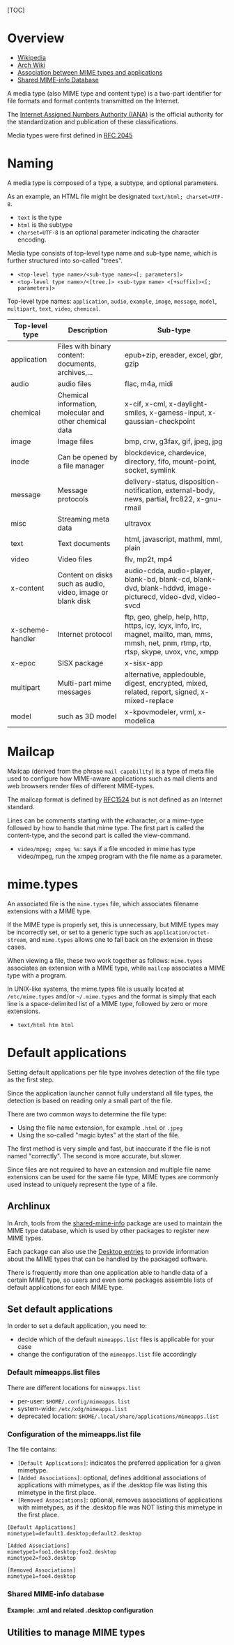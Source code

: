 [TOC]

# Overview
- [Wikipedia](https://en.wikipedia.org/wiki/Media_type)
- [Arch Wiki](https://wiki.archlinux.org/index.php/Default_applications)
- [Association between MIME types and applications](https://specifications.freedesktop.org/mime-apps-spec/mime-apps-spec-1.0.html)
- [Shared MIME-info Database](https://specifications.freedesktop.org/shared-mime-info-spec/shared-mime-info-spec-0.11.html#idm139839923550176)

A media type (also MIME type and content type) is a two-part identifier for file formats and format contents transmitted on the Internet.

The [Internet Assigned Numbers Authority (IANA)](https://en.wikipedia.org/wiki/Internet_Assigned_Numbers_Authority) is the official authority for the standardization and publication of these classifications.

Media types were first defined in [RFC 2045](https://www.ietf.org/rfc/rfc2045.txt)

# Naming
A media type is composed of a type, a subtype, and optional parameters.

As an example, an HTML file might be designated `text/html; charset=UTF-8`.
- `text` is the type
- `html` is the subtype
- `charset=UTF-8` is an optional parameter indicating the character encoding.

Media type consists of top-level type name and sub-type name, which is further structured into so-called "trees".
- `<top-level type name>/<sub-type name><[; parameters]>`
- `<top-level type name>/<[tree.]> <sub-type name> <[+suffix]><[; parameters]>`

Top-level type names: `application`, `audio`, `example`, `image`, `message`, `model`, `multipart`, `text`, `video`, `chemical`.

| Top-level type   | Description                                                | Sub-type                                                                                                                                    |
| -                | -                                                          | -                                                                                                                                           |
| application      | Files with binary content: documents, archives,...         | epub+zip, ereader, excel, gbr, gzip                                                                                                         |
| audio            | audio files                                                | flac, m4a, midi                                                                                                                             |
| chemical         | Chemical information, molecular and other chemical data    | x-cif, x-cml, x-daylight-smiles, x-gamess-input, x-gaussian-checkpoint                                                                      |
| image            | Image files                                                | bmp, crw, g3fax, gif, jpeg, jpg                                                                                                             |
| inode            | Can be opened by a file manager                            | blockdevice, chardevice, directory, fifo, mount-point, socket, symlink                                                                      |
| message          | Message protocols                                          | delivery-status, disposition-notification, external-body, news, partial, frc822, x-gnu-rmail                                                |
| misc             | Streaming meta data                                        | ultravox                                                                                                                                    |
| text             | Text documents                                             | html, javascript, mathml, mml, plain                                                                                                        |
| video            | Video  files                                               | flv, mp2t, mp4                                                                                                                              |
| x-content        | Content on disks such as audio, video, image or blank disk | audio-cdda, audio-player, blank-bd, blank-cd, blank-dvd, blank-hddvd, image-picturecd, video-dvd, video-svcd                                |
| x-scheme-handler | Internet protocol                                          | ftp, geo, ghelp, help, http, https, icy, icyx, info, irc, magnet, mailto, man, mms, mmsh, net, pnm, rtmp, rtp, rtsp, skype, uvox, vnc, xmpp |
| x-epoc           | SISX package                                               | x-sisx-app                                                                                                                                  |
| multipart        | Multi-part mime messages                                   | alternative, appledouble, digest, encrypted, mixed, related, report, signed, x-mixed-replace                                                |
| model            | such as 3D model                                           | x-kpovmodeler, vrml, x-modelica                                                                                                             |


# Mailcap
Mailcap (derived from the phrase `mail capability`) is a type of meta file used to configure how MIME-aware applications such as mail clients and web browsers render files of different MIME-types.

The mailcap format is defined by [RFC1524](https://tools.ietf.org/html/rfc1524) but is not defined as an Internet standard.

Lines can be comments starting with the `#`character, or a mime-type followed by how to handle that mime type. The first part is called the content-type, and the second part is called the view-command.
- `video/mpeg; xmpeg %s`: says if a file encoded in mime has type video/mpeg, run the xmpeg program with the file name as a parameter.

# mime.types
An associated file is the `mime.types` file, which associates filename extensions with a MIME type.

If the MIME type is properly set, this is unnecessary, but MIME types may be incorrectly set, or set to a generic type such as `application/octet-stream`, and `mime.types` allows one to fall back on the extension in these cases.

When viewing a file, these two work together as follows: `mime.types` associates an extension with a MIME type, while `mailcap` associates a MIME type with a program.

In UNIX-like systems, the mime.types file is usually located at `/etc/mime.types` and/or `~/.mime.types` and the format is simply that each line is a space-delimited list of a MIME type, followed by zero or more extensions.
- `text/html htm html`

# Default applications
Setting default applications per file type involves detection of the file type as the first step.

Since the application launcher cannot fully understand all file types, the detection is based on reading only a small part of the file.

There are two common ways to determine the file type:
- Using the file name extension, for example `.html` or `.jpeg`
- Using the so-called "magic bytes" at the start of the file.

The first method is very simple and fast, but inaccurate if the file is not named "correctly". The second is more accurate, but slower.

Since files are not required to have an extension and multiple file name extensions can be used for the same file type, MIME types are commonly used instead to uniquely represent the type of a file.

## Archlinux
In Arch, tools from the [shared-mime-info](https://www.archlinux.org/packages/?name=shared-mime-info) package are used to maintain the MIME type database, which is used by other packages to register new MIME types.

Each package can also use the [Desktop entries](https://wiki.archlinux.org/index.php/Desktop_entries) to provide information about the MIME types that can be handled by the packaged software.

There is frequently more than one application able to handle data of a certain MIME type, so users and even some packages assemble lists of default applications for each MIME type.

## Set default applications
In order to set a default application, you need to:
- decide which of the default `mimeapps.list` files is applicable for your case
- change the configuration of the `mimeapps.list` file accordingly

### Default mimeapps.list files
There are different locations for `mimeapps.list`
- per-user: `$HOME/.config/mimeapps.list`
- system-wide: `/etc/xdg/mimeapps.list`
- deprecated location: `$HOME/.local/share/applications/mimeapps.list`

### Configuration of the mimeapps.list file
The file contains:
- `[Default Applications]`: indicates the preferred application for a given mimetype.
- `[Added Associations]`: optional, defines additional associations of applications with mimetypes, as if the .desktop file was listing this mimetype in the first place.
- `[Removed Associations]`: optional, removes associations of applications with mimetypes, as if the .desktop file was NOT listing this mimetype in the first place.

```
[Default Applications]
mimetype1=default1.desktop;default2.desktop

[Added Associations]
mimetype1=foo1.desktop;foo2.desktop
mimetype2=foo3.desktop

[Removed Associations]
mimetype1=foo4.desktop
```

### Shared MIME-info database

#### Example: .xml and related .desktop configuration

## Utilities to manage MIME types
